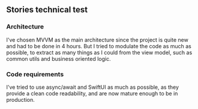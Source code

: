 ## Stories technical test

### Architecture

I've chosen MVVM as the main architecture since the project is quite new and had to be done in 4 hours.
But I tried to modulate the code as much as possible, to extract as many things as I could from the view model, such as common utils and business oriented logic. 


### Code requirements

I've tried to use async/await and SwiftUI as much as possible, as they provide a clean code readability, and are now mature enough to be in production.